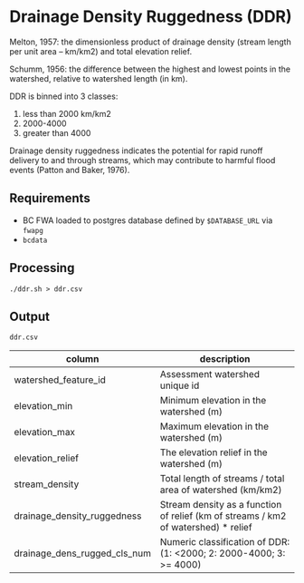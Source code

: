 # Drainage Density Ruggedness (DDR)

Melton, 1957: the dimensionless product of drainage density (stream length per unit area – km/km2) and total elevation relief.

Schumm, 1956: the difference between the highest and lowest points in the watershed, relative to watershed length (in km).

DDR is binned into 3 classes:

1. less than 2000 km/km2
2. 2000-4000
3. greater than 4000
 
Drainage density ruggedness indicates the potential for rapid runoff delivery to and through streams, which may contribute to harmful flood events (Patton and Baker, 1976).

## Requirements

- BC FWA loaded to postgres database defined by `$DATABASE_URL` via `fwapg`
- `bcdata`

## Processing

	./ddr.sh > ddr.csv

## Output

`ddr.csv`

| column                       | description                                                |
|------------------------------|------------------------------------------------------------|
| watershed_feature_id         | Assessment watershed unique id                             |
| elevation_min                | Minimum elevation in the watershed (m)                     |
| elevation_max                | Maximum elevation in the watershed (m)                     |
| elevation_relief             | The elevation relief in the watershed (m)                  |
| stream_density               | Total length of streams / total area of watershed (km/km2) |
| drainage_density_ruggedness  | Stream density as a function of relief (km of streams / km2 of watershed) * relief |
| drainage_dens_rugged_cls_num | Numeric classification of DDR: (1: <2000; 2: 2000-4000; 3: >= 4000)


